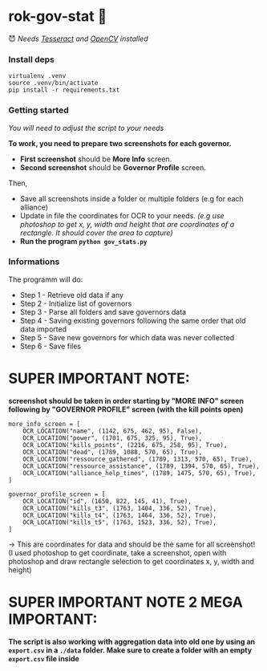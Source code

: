 # rok-gov-stat 🚀

😈 *Needs [Tesseract](https://tesseract-ocr.github.io/tessdoc/#compiling-and-installation) and [OpenCV](https://opencv.org/) installed*

### Install deps

```
virtualenv .venv
source .venv/bin/activate
pip install -r requirements.txt
```

### Getting started

*You will need to adjust the script to your needs*

**To work, you need to prepare two screenshots for each governor.**

- **First screenshot** should be **More Info** screen.
- **Second screenshot** should be **Governor Profile** screen.

Then,

- Save all screenshots inside a folder or multiple folders (e.g for each alliance)
- Update in file the coordinates for OCR to your needs. *(e.g use photoshop to get x, y, width and height that are coordinates of a rectangle. It should cover the area to capture)*
- **Run the program `python gov_stats.py`**


### Informations

The programm will do:

- Step 1 - Retrieve old data if any
- Step 2 - Initialize list of governors
- Step 3 - Parse all folders and save governors data
- Step 4 - Saving existing governors following the same order that old data imported
- Step 5 - Save new governors for which data was never collected
- Step 6 - Save files


# SUPER IMPORTANT NOTE:

**screenshot should be taken in order starting by "MORE INFO" screen following by "GOVERNOR PROFILE" screen (with the kill points open)**

```
more_info_screen = [
    OCR_LOCATION("name", (1142, 675, 462, 95), False),
    OCR_LOCATION("power", (1701, 675, 325, 95), True),
    OCR_LOCATION("kills_points", (2216, 675, 258, 95), True),
    OCR_LOCATION("dead", (1789, 1088, 570, 65), True),
    OCR_LOCATION("ressource_gathered", (1789, 1313, 570, 65), True),
    OCR_LOCATION("ressource_assistance", (1789, 1394, 570, 65), True),
    OCR_LOCATION("alliance_help_times", (1789, 1475, 570, 65), True),
]

governor_profile_screen = [
    OCR_LOCATION("id", (1650, 822, 145, 41), True),
    OCR_LOCATION("kills_t3", (1763, 1404, 336, 52), True),
    OCR_LOCATION("kills_t4", (1763, 1464, 336, 52), True),
    OCR_LOCATION("kills_t5", (1763, 1523, 336, 52), True),
]
```

-> This are coordinates for data and should be the same for all screenshot!
(I used photoshop to get coordinate, take a screenshot, open with photoshop and draw rectangle selection to get coordinates x, y, width and height)


# SUPER IMPORTANT NOTE 2 MEGA IMPORTANT:

**The script is also working with aggregation data into old one by using an `export.csv` in a `./data` folder. Make sure to create a folder with an empty `export.csv` file inside**

